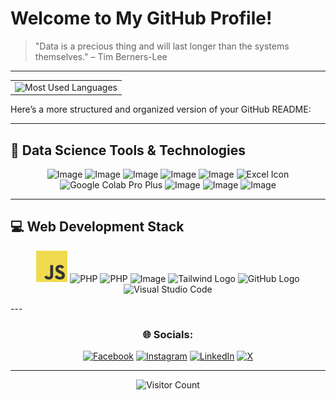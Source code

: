 # Welcome to My GitHub Profile!

> "Data is a precious thing and will last longer than the systems themselves." – Tim Berners-Lee

---
<div align="center">
  <table>
    <tr>
      <td>
        <img src="https://github-readme-stats.vercel.app/api/top-langs/?username=wildanmujjahid29&theme=merko&hide_border=true&include_all_commits=true&count_private=true&layout=compact" alt="Most Used Languages">
      </td>
    </tr>
  </table>
</div>

Here’s a more structured and organized version of your GitHub README:

---

## 🔬 Data Science Tools & Technologies

<p align="center">
  <img src="https://imgcdn.stablediffusionweb.com/2024/10/20/1d7994b9-f6f7-49a9-90d1-afdbf72682ce.jpg" alt="Image" width="50" height="50" />
  <img src="https://encrypted-tbn0.gstatic.com/images?q=tbn:ANd9GcSLTaWq3T29GFy8N_SEdTutwdisHPhy1Ak4ZQ&s" alt="Image" width="50" height="50" />
  <img src="https://encrypted-tbn0.gstatic.com/images?q=tbn:ANd9GcQhoRj3B_xwGOVu9tawhtoJvBLLGvpRa77Z0w&s" alt="Image" width="50" height="50" />
  <img src="https://miro.medium.com/v2/resize:fit:400/0*9Et0T8gfUom1JG6r." alt="Image" width="50" height="50" />
  <img src="https://play-lh.googleusercontent.com/lEHoMZRVQkUJynaNLUmG2f6cxHpL7I03afYruxq-wR35JdC7bkf3lvCesynZk3LWcw" alt="Image" width="50" height="50" />
  <img src="https://icon-library.com/images/excel-icon/excel-icon-27.jpg" alt="Excel Icon" width="50" height="50" />
  <img src="https://www.static-src.com/wcsstore/Indraprastha/images/catalog/full//96/MTA-45702581/no_brand_google_colab_pro_plus_full02_uoat1s9r.jpg" alt="Google Colab Pro Plus" width="50" height="50" />
  <img src="https://encrypted-tbn0.gstatic.com/images?q=tbn:ANd9GcTTFOUXrUCxW-1l9vsybJO2TSz_b00lbnWgeSPW-b3xFCvb7JklWUqLbHPccwL2qZRJJ-4&usqp=CAU" alt="Image" width="50" height="50" />
  <img src="https://ih1.redbubble.net/image.317192582.8692/st,small,507x507-pad,600x600,f8f8f8.u2.jpg" alt="Image" width="50" height="50" />
  <img src="https://encrypted-tbn0.gstatic.com/images?q=tbn:ANd9GcRkXUH1n8H79UDBKup2UD4UQpKYkY8W9Gb4lQ&s" alt="Image" width="50" height="50" />
</p>

---

## 💻 Web Development Stack

<p align="center">
  <img src="https://raw.githubusercontent.com/voodootikigod/logo.js/master/js.png" alt="JavaScript" width="50" height="50" />
  <img src="https://encrypted-tbn0.gstatic.com/images?q=tbn:ANd9GcQ1W6cs63MalLq1kKNn7mqYm4yrgg2T-JuIaw&s" alt="PHP" width="50" height="50" />
  <img src="https://encrypted-tbn0.gstatic.com/images?q=tbn:ANd9GcQGl5ZXRhK8Ad1OB71OBiWUH5YwxDEYW4SXvg&s" alt="PHP" width="50" height="50" />
  <img src="https://encrypted-tbn0.gstatic.com/images?q=tbn:ANd9GcQaofFtlMrEKER47KlrUiWclRWHY4bENpL0oA&s" alt="Image" width="50" height="50" />
  <img src="https://code.dlang.org/packages/tailwind-d/logo?s=650228a573eaa51f8ceded68" alt="Tailwind Logo" width="50" height="50" />
  <img src="https://cdn.pixabay.com/photo/2022/01/30/13/33/github-6980894_640.png" alt="GitHub Logo" width="50" height="50" />
  <img src="https://static-00.iconduck.com/assets.00/visual-studio-code-icon-2048x2026-9ua8vqiy.png" alt="Visual Studio Code" width="50" height="50" />
</p>
---


<div align="center">
<h3>🌐 Socials:</h3> 

[![Facebook](https://img.shields.io/badge/Facebook-%231877F2.svg?logo=Facebook&logoColor=white)](https://www.facebook.com/wildan.mujjahidrobbani) 
[![Instagram](https://img.shields.io/badge/Instagram-%23E4405F.svg?logo=Instagram&logoColor=white)](https://www.instagram.com/_wildanmjjhd/) 
[![LinkedIn](https://img.shields.io/badge/LinkedIn-%230077B5.svg?logo=linkedin&logoColor=white)](https://www.linkedin.com/in/wildanmujjahid) 
[![X](https://img.shields.io/badge/X-black.svg?logo=X&logoColor=white)](https://x.com/Wildanmjjhd)

</div>


---

<div align="center">
  
![Visitor Count](https://visitcount.itsvg.in/api?id=wildanmujjahid29&icon=6&color=0)

</div>

<!-- Proudly created with GPRM ( https://gprm.itsvg.in ) -->
